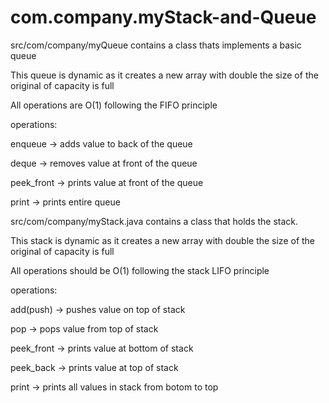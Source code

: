 # com.company.myStack-and-Queue


src/com/company/myQueue contains a class thats implements a basic queue

This queue is dynamic as it creates a new array with double the size of the original of capacity is full

All operations are O(1) following the FIFO principle

operations:

enqueue -> adds value to back of the queue

deque -> removes value at front of the queue

peek_front -> prints value at front of the queue

print -> prints entire queue


src/com/company/myStack.java contains a class that holds the stack.

This stack is dynamic as it creates a new array with double the size of the original of capacity is full

All operations should be O(1) following the stack LIFO principle

operations: 

add(push) -> pushes value on top of stack

pop -> pops value from top of stack

peek_front -> prints value at bottom of stack

peek_back -> prints value at top of stack

print -> prints all values in stack from botom to top



 
 


